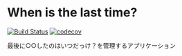 # When is the last time?

[![Build Status](https://travis-ci.org/tkms0106/last-time-webapp.svg?branch=master)](https://travis-ci.org/tkms0106/last-time-webapp)
[![codecov](https://codecov.io/gh/tkms0106/last-time-webapp/branch/master/graph/badge.svg)](https://codecov.io/gh/tkms0106/last-time-webapp)

最後に○○したのはいつだっけ？を管理するアプリケーション
